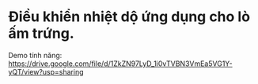# Điều khiển nhiệt dộ ứng dụng cho lò ấm trứng.

Demo tính năng: https://drive.google.com/file/d/1ZkZN97LyD_1i0vTVBN3VmEa5VG1Y-yQT/view?usp=sharing
